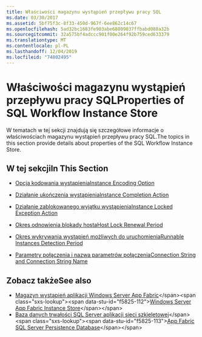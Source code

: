 ```yaml
---
title: Właściwości magazynu wystąpień przepływu pracy SQL
ms.date: 03/30/2017
ms.assetid: 5bf75f3c-8f33-450d-967f-6ee862c14c67
ms.openlocfilehash: 5ad32bc1683fe903abe68809037ffbabd088a32b
ms.sourcegitcommit: 32a575bf4adccc901f00e264f92b759ced633379
ms.translationtype: MT
ms.contentlocale: pl-PL
ms.lasthandoff: 12/04/2019
ms.locfileid: "74802495"
---
```

# <a name="properties-of-sql-workflow-instance-store"></a><span data-ttu-id="f5825-102">Właściwości magazynu wystąpień przepływu pracy SQL</span><span class="sxs-lookup"><span data-stu-id="f5825-102">Properties of SQL Workflow Instance Store</span></span>
<span data-ttu-id="f5825-103">W tematach w tej sekcji znajdują się szczegółowe informacje o właściwościach magazynu wystąpień przepływu pracy SQL.</span><span class="sxs-lookup"><span data-stu-id="f5825-103">The topics in this section provide details about properties of the SQL Workflow Instance Store.</span></span>  
  
## <a name="in-this-section"></a><span data-ttu-id="f5825-104">W tej sekcji</span><span class="sxs-lookup"><span data-stu-id="f5825-104">In This Section</span></span>  
  
- [<span data-ttu-id="f5825-105">Opcja kodowania wystąpienia</span><span class="sxs-lookup"><span data-stu-id="f5825-105">Instance Encoding Option</span></span>](instance-encoding-option.md)  
  
- [<span data-ttu-id="f5825-106">Działanie ukończenia wystąpienia</span><span class="sxs-lookup"><span data-stu-id="f5825-106">Instance Completion Action</span></span>](instance-completion-action.md)  
  
- [<span data-ttu-id="f5825-107">Działanie zablokowanego wyjątku wystąpienia</span><span class="sxs-lookup"><span data-stu-id="f5825-107">Instance Locked Exception Action</span></span>](instance-locked-exception-action.md)  
  
- [<span data-ttu-id="f5825-108">Okres odnowienia blokady hosta</span><span class="sxs-lookup"><span data-stu-id="f5825-108">Host Lock Renewal Period</span></span>](host-lock-renewal-period.md)  
  
- [<span data-ttu-id="f5825-109">Okres wykrywania wystąpień możliwych do uruchomienia</span><span class="sxs-lookup"><span data-stu-id="f5825-109">Runnable Instances Detection Period</span></span>](runnable-instances-detection-period.md)  
  
- [<span data-ttu-id="f5825-110">Parametry połączenia i nazwa parametrów połączenia</span><span class="sxs-lookup"><span data-stu-id="f5825-110">Connection String and Connection String Name</span></span>](connection-string-and-connection-string-name.md)  
  
## <a name="see-also"></a><span data-ttu-id="f5825-111">Zobacz także</span><span class="sxs-lookup"><span data-stu-id="f5825-111">See also</span></span>

- <span data-ttu-id="f5825-112">[Magazyn wystąpień aplikacji Windows Server App Fabric](https://docs.microsoft.com/previous-versions/appfabric/ff383417(v=azure.10))</span><span class="sxs-lookup"><span data-stu-id="f5825-112">[Windows Server App Fabric Instance Store](https://docs.microsoft.com/previous-versions/appfabric/ff383417(v=azure.10))</span></span>
- <span data-ttu-id="f5825-113">[Baza danych trwałości SQL Server aplikacji sieci szkieletowej](https://docs.microsoft.com/previous-versions/appfabric/ee790819(v=azure.10))</span><span class="sxs-lookup"><span data-stu-id="f5825-113">[App Fabric SQL Server Persistence Database](https://docs.microsoft.com/previous-versions/appfabric/ee790819(v=azure.10))</span></span>
